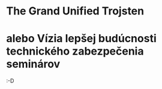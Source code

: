 The Grand Unified Trojsten
==========================
alebo Vízia lepšej budúcnosti technického zabezpečenia seminárov
================================================================

:-D
